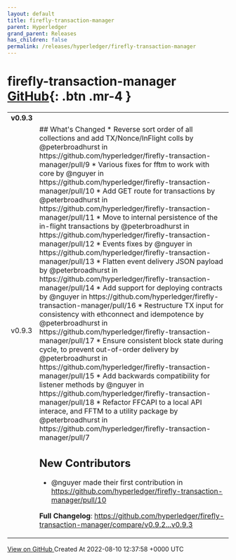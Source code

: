 ```yaml
---
layout: default
title: firefly-transaction-manager
parent: Hyperledger
grand_parent: Releases
has_children: false
permalink: /releases/hyperledger/firefly-transaction-manager
---
```


# firefly-transaction-manager <span class="fs-3 right-align">[GitHub](https://github.com/hyperledger/firefly-transaction-manager){: .btn .mr-4 }</span>


<div>
    <table>
        <tr>
            <td colspan="2">
                <b>
                    v0.9.3
                </b>
            </td>
        </tr>
        <tr>
            <td>
                <span class="chip">
                    v0.9.3
                </span>
            </td>
            <td>
                ## What's Changed
* Reverse sort order of all collections and add TX/Nonce/InFlight colls by @peterbroadhurst in https://github.com/hyperledger/firefly-transaction-manager/pull/9
* Various fixes for fftm to work with core by @nguyer in https://github.com/hyperledger/firefly-transaction-manager/pull/10
* Add GET route for transactions by @peterbroadhurst in https://github.com/hyperledger/firefly-transaction-manager/pull/11
* Move to internal persistence of the in-flight transactions by @peterbroadhurst in https://github.com/hyperledger/firefly-transaction-manager/pull/12
* Events fixes by @nguyer in https://github.com/hyperledger/firefly-transaction-manager/pull/13
* Flatten event delivery JSON payload by @peterbroadhurst in https://github.com/hyperledger/firefly-transaction-manager/pull/14
* Add support for deploying contracts by @nguyer in https://github.com/hyperledger/firefly-transaction-manager/pull/16
* Restructure TX input for consistency with ethconnect and idempotence by @peterbroadhurst in https://github.com/hyperledger/firefly-transaction-manager/pull/17
* Ensure consistent block state during cycle, to prevent out-of-order delivery by @peterbroadhurst in https://github.com/hyperledger/firefly-transaction-manager/pull/15
* Add backwards compatibility for listener methods by @nguyer in https://github.com/hyperledger/firefly-transaction-manager/pull/18
* Refactor FFCAPI to a local API interace, and FFTM to a utility package by @peterbroadhurst in https://github.com/hyperledger/firefly-transaction-manager/pull/7

## New Contributors
* @nguyer made their first contribution in https://github.com/hyperledger/firefly-transaction-manager/pull/10

**Full Changelog**: https://github.com/hyperledger/firefly-transaction-manager/compare/v0.9.2...v0.9.3
            </td>
        </tr>
    </table>
    <a href="https://github.com/hyperledger/firefly-transaction-manager/releases/tag/v0.9.3" class=".btn">
        View on GitHub
    </a>
    <span class="right-align">
        Created At 2022-08-10 12:37:58 +0000 UTC
    </span>
</div>

